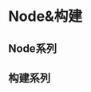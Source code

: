 # Node&构建

## Node系列

<content-page 
    :superlink="[
        {
            title: 'Express',
            icon: 'https://www.expressjs.com.cn/images/favicon.png',
            href: 'https://www.expressjs.com.cn/',
            description: '基于 Node.js 平台，快速、开放、极简的 Web 开发框架',
        },
        {
            title: 'Koa',
            icon: '/images/koa.ico',
            href: 'https://koa.bootcss.com/',
            description: '基于 Nodejs 平台的下一代 web 开发框架',
        },
        {
            title: 'Eggjs',
            icon: '/images/eggjs.png',
            href: 'https://eggjs.org/zh-cn/',
            description: '为企业级框架和应用而生',
        },
        {
            title: 'Pug 模板引擎',
            icon: 'https://www.pugjs.cn/images/pugjs.png',
            href: 'https://www.pugjs.cn/api/getting-started.html',
            description: 'Pug 的渲染操作一般来说是相当简单的。',
        },
        {
            title: 'EJS 模板引擎',
            icon: 'http://it200.cn/images/logo/default.png',
            href: 'https://www.pugjs.cn/api/getting-started.html',
            description: '高效的嵌入式 JavaScript 模板引擎。',
        },
        {
            title: 'Handlebars',
            icon: 'https://www.handlebarsjs.cn/images/favicon.png',
            href: 'https://www.handlebarsjs.cn/',
            description: '轻量的语义化模板',
        },
    ]" 
/>

## 构建系列

<content-page
    :superlink="[
        {
            title: 'Vite',
            icon: '/images/vite.svg',
            href: 'https://cn.vitejs.dev/',
            description: '下一代前端开发与构建工具',
        },
        {
            title: 'Webpackjs',
            icon: 'https://www.webpackjs.com/assets/favicon.ico',
            href: 'https://www.webpackjs.com/',
            description: '打包所有的 资源',
        },
        {
            title: 'Rollupjs',
            icon: 'https://www.rollupjs.com/img/favicon.png',
            href: 'https://www.rollupjs.com/',
            description:
            'Rollup 是一个 JavaScript 模块打包器，可以将小块代码编译成大块复杂的代码，例如 library 或应用程序。',
        },
        {
            title: 'GoGoCode',
            icon: 'https://img.alicdn.com/tfs/TB17V2NvHj1gK0jSZFuXXcrHpXa-256-256.png',
            href: 'https://gogocode.io/zh',
            description:
            '代码转换从未如此简单 全网最简单易上手，可读性最强的 AST 处理工具！',
        },
        {
            title: 'GraphQL',
            icon: 'https://graphql.cn/favicon.ico',
            href: 'https://graphql.cn/',
            description: '一种用于 API 的查询语言',
        },
    ]"
/>
